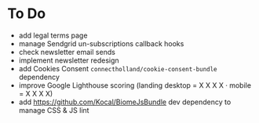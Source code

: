 To Do
=====

 * add legal terms page
 * manage Sendgrid un-subscriptions callback hooks
 * check newsletter email sends
 * implement newsletter redesign
 * add Cookies Consent `connectholland/cookie-consent-bundle` dependency
 * improve Google Lighthouse scoring (landing desktop = X X X X · mobile = X X X X)
 * add https://github.com/Kocal/BiomeJsBundle dev dependency to manage CSS & JS lint
